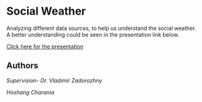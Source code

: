 # Social Weather

Analyzing different data sources, to help us understand the social weather. A better understanding could be seen in the presentation link below.


[Click here for the presentation]( http://prezi.com/6a05fazud4gg/?utm_campaign=share&utm_medium=copy )

## Authors 

*Supervision- Dr. Vladimir Zadorozhny*

*Hoshang Charania*




